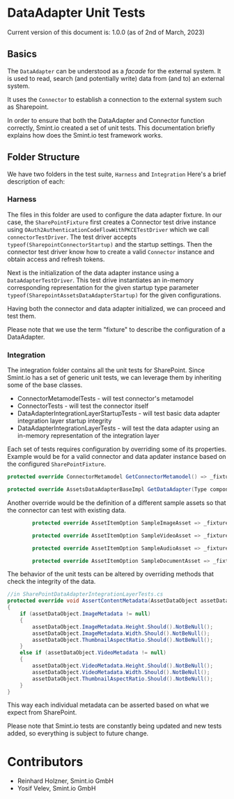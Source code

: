 DataAdapter Unit Tests
======================

Current version of this document is: 1.0.0 (as of 2nd of March, 2023)

## Basics

The `DataAdapter` can be understood as a _facade_ for the external system. It is used to read, search (and potentially write) data from (and to) an external system.

It uses the `Connector` to establish a connection to the external system such as Sharepoint. 

In order to ensure that both the DataAdapter and Connector function correctly, Smint.io created a set of unit tests.
This documentation briefly explains how does the Smint.io test framework works.

## Folder Structure

We have two folders in the test suite, `Harness` and `Integration` Here's a brief description of each:

### Harness

The files in this folder are used to configure the data adapter fixture. In our case, the `SharePointFixture` first creates a Connector test drive instance using `OAuth2AuthenticationCodeFlowWithPKCETestDriver` which we call `connectorTestDriver`. The test driver accepts `typeof(SharepointConnectorStartup)` and the startup settings. Then the connector test driver know how to create a valid `Connector` instance and obtain access and refresh tokens.

Next is the initialization of the data adapter instance using a `DataAdapterTestDriver`. This test drive instantiates an in-memory corresponding representation for the given startup type parameter `typeof(SharepointAssetsDataAdapterStartup)` for the given configurations.

Having both the connector and data adapter initialized, we can proceed and test them.

Please note that we use the term "fixture" to describe the configuration of a DataAdapter.

### Integration

The integration folder contains all the unit tests for SharePoint. Since Smint.io has a set of generic unit tests, we can leverage them by inheriting some of the base classes. 

* ConnectorMetamodelTests - will test connector's metamodel
* ConnectorTests - will test the connector itself
* DataAdapterIntegrationLayerStartupTests - will test basic data adapter integration layer startup integrity
* DataAdapterIntegrationLayerTests - will test the data adapter using an in-memory representation of the integration layer

Each set of tests requires configuration by overriding some of its properties.
Example would be for a valid connector and data apdater instance based on the configured `SharePointFixture`.

```c#
protected override ConnectorMetamodel GetConnectorMetamodel() => _fixture.Metamodel;

protected override AssetsDataAdapterBaseImpl GetDataAdapter(Type componentImplementation) => _fixture.DataAdapter;
```

Another override would be the definition of a different sample assets so that the connector can test with existing data.

```c#
        protected override AssetItemOption SampleImageAsset => _fixture.AssetOptions.ImageAsset;

        protected override AssetItemOption SampleVideoAsset => _fixture.AssetOptions.VideoAsset;

        protected override AssetItemOption SampleAudioAsset => _fixture.AssetOptions.AudioAsset;

        protected override AssetItemOption SampleDocumentAsset => _fixture.AssetOptions.DocumentAsset;
```

The behavior of the unit tests can be altered by overriding methods that check the integrity of the data.

```c#
//in SharePointDataAdapterIntegrationLayerTests.cs
protected override void AssertContentMetadata(AssetDataObject assetDataObject)
{
    if (assetDataObject.ImageMetadata != null)
    {
        assetDataObject.ImageMetadata.Height.Should().NotBeNull();
        assetDataObject.ImageMetadata.Width.Should().NotBeNull();
        assetDataObject.ThumbnailAspectRatio.Should().NotBeNull();
    }
    else if (assetDataObject.VideoMetadata != null)
    {
        assetDataObject.VideoMetadata.Height.Should().NotBeNull();
        assetDataObject.VideoMetadata.Width.Should().NotBeNull();
        assetDataObject.ThumbnailAspectRatio.Should().NotBeNull();
    }
}
```

This way each individual metadata can be asserted based on what we expect from SharePoint.

Please note that Smint.io tests are constantly being updated and new tests added, so everything is subject to future change.

Contributors
============

- Reinhard Holzner, Smint.io GmbH
- Yosif Velev, Smint.io GmbH